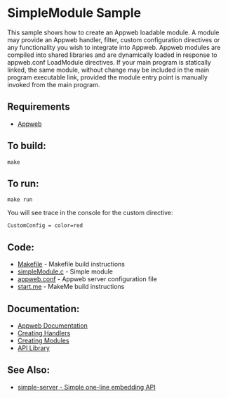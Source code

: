 SimpleModule Sample
===

This sample shows how to create an Appweb loadable module.  A module may provide an Appweb handler, filter, 
custom configuration directives or any functionality you wish to integrate into Appweb. Appweb modules are 
compiled into shared libraries and are dynamically loaded in response to appweb.conf LoadModule directives. 
If your main program is statically linked, the same module, without change may be included in the main
program executable link, provided the module entry point is manually invoked from the main program.

Requirements
---
* [Appweb](https://www.embedthis.com/appweb/download.html)

To build:
---
    make

To run:
---
    make run

You will see trace in the console for the custom directive:

    CustomConfig = color=red

Code:
---
* [Makefile](Makefile) - Makefile build instructions
* [simpleModule.c](simpleModule.c) - Simple module
* [appweb.conf](appweb.conf) - Appweb server configuration file
* [start.me](start.me) - MakeMe build instructions

Documentation:
---
* [Appweb Documentation](https://www.embedthis.com/appweb/doc/index.html)
* [Creating Handlers](https://www.embedthis.com/appweb/doc/developers/handlers.html)
* [Creating Modules](https://www.embedthis.com/appweb/doc/developers/modules.html)
* [API Library](https://www.embedthis.com/appweb/doc/ref/native.html)

See Also:
---
* [simple-server - Simple one-line embedding API](../simple-server/README.md)
